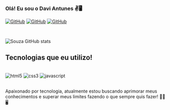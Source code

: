 ### Olá! Eu sou o Davi Antunes ✌️🖥️


[![GitHub](https://img.shields.io/badge/GitHub-100000?style=for-the-badge&logo=github&logoColor=white)](https://github.com/souza0602)
[![GitHub](https://img.shields.io/badge/LinkedIn-0077B5?style=for-the-badge&logo=linkedin&logoColor=white)](https://www.linkedin.com/in/davi-antunes-634a5a226/)
[![GitHub](https://img.shields.io/badge/Instagram-E4405F?style=for-the-badge&logo=instagram&logoColor=white)](https://www.instagram.com/daviantunes70/)

<br>

![Souza GitHub stats](https://github-readme-stats.vercel.app/api?username=souza0602&show_icons=true&theme=codeSTACKr)

## Tecnologias que eu utilizo!
<Br>
<div style="display: inline_block;">
<img align="center" alt="html5" src="https://img.shields.io/badge/HTML5-E34F26?style=for-the-badge&logo=html5&logoColor=white">
<img align="center" alt="css3" src="https://img.shields.io/badge/CSS3-1572B6?style=for-the-badge&logo=css3&logoColor=white">
<img align="center" alt="javascript" src="https://img.shields.io/badge/JavaScript-F7DF1E?style=for-the-badge&logo=javascript&logoColor=black">
</div><br>
  
  

  
Apaixonado por tecnologia, atualmente estou buscando aprimorar meus conhecimentos e superar meus limites fazendo o que sempre quis fazer! 🤜🤛🖥️
